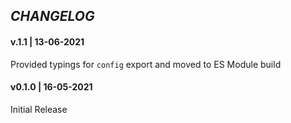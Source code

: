 ## _CHANGELOG_

#### v.1.1 | 13-06-2021

Provided typings for `config` export and moved to ES Module build

#### v0.1.0 | 16-05-2021

Initial Release
